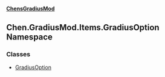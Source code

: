 
#### [ChensGradiusMod](./index 'index')

## Chen.GradiusMod.Items.GradiusOption Namespace

### Classes
- [GradiusOption](./Vui7fzQ6K+-c8O4kYLP8Wg 'Chen.GradiusMod.Items.GradiusOption.GradiusOption')
